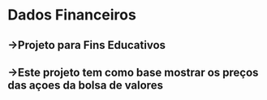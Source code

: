 # Dados Financeiros

## ->Projeto para Fins Educativos  
## ->Este projeto tem como base mostrar os preços das açoes da bolsa de valores
